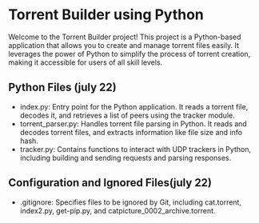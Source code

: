 # Torrent Builder using Python

Welcome to the Torrent Builder project! This project is a Python-based application that allows you to create and manage torrent files easily. It leverages the power of Python to simplify the process of torrent creation, making it accessible for users of all skill levels.

## Python Files (july 22)
- index.py: Entry point for the Python application. It reads a torrent file, decodes it, and retrieves a list of peers using the tracker module.
- torrent_parser.py: Handles torrent file parsing in Python. It reads and decodes torrent files, and extracts information like file size and info hash.
- tracker.py: Contains functions to interact with UDP trackers in Python, including building and sending requests and parsing responses.
## Configuration and Ignored Files(july 22)
- .gitignore: Specifies files to be ignored by Git, including cat.torrent, index2.py, get-pip.py, and catpicture_0002_archive.torrent.
